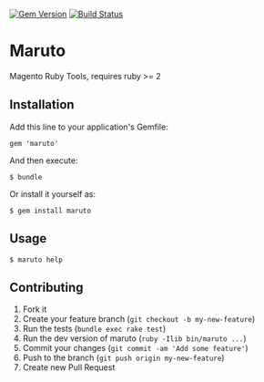 [![Gem Version](https://badge.fury.io/rb/maruto.svg)](https://badge.fury.io/rb/maruto)
[![Build Status](https://travis-ci.org/jlgeering/maruto.svg)](https://travis-ci.org/jlgeering/maruto)

# Maruto

Magento Ruby Tools, requires ruby >= 2

## Installation

Add this line to your application's Gemfile:

    gem 'maruto'

And then execute:

    $ bundle

Or install it yourself as:

    $ gem install maruto

## Usage

    $ maruto help

## Contributing

1. Fork it
2. Create your feature branch (`git checkout -b my-new-feature`)
3. Run the tests (`bundle exec rake test`)
4. Run the dev version of maruto (`ruby -Ilib bin/maruto ...`)
5. Commit your changes (`git commit -am 'Add some feature'`)
6. Push to the branch (`git push origin my-new-feature`)
7. Create new Pull Request
